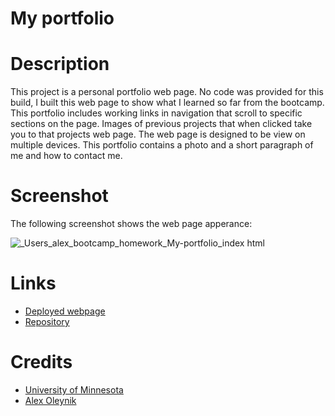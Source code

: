 # My portfolio

# Description

This project is a personal portfolio web page. No code was provided for this build, I built this web page to show what I learned so far from the bootcamp. This portfolio includes working links in navigation that scroll to specific sections on the page. Images of previous projects that when clicked take you to that projects web page. The web page is designed to be view on multiple devices. This portfolio contains a photo and a short paragraph of me and how to contact me.  

# Screenshot
The following screenshot shows the web page apperance:

![_Users_alex_bootcamp_homework_My-portfolio_index html](https://user-images.githubusercontent.com/110851664/190516409-c4dbefb7-f3c7-4800-96ae-66a6ce1ead69.png)

# Links
* [Deployed webpage](https://alexo16.github.io/My-portfolio/) 
* [Repository](https://github.com/AlexO16/My-portfolio) 

# Credits
* [University of Minnesota](https://courses.bootcampspot.com/courses/2176/assignments/38767?module_item_id=750311)
* [Alex Oleynik](https://github.com/AlexO16) 
